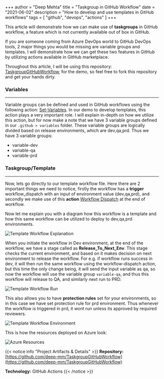 +++
author = "Deep Mehta"
title = "Taskgroup in GitHub Workflow"
date = "2021-06-02"
description = "How to develop and use templates in GitHub workflows"
tags = [
    "github",
    "devops",
    "actions"
]
+++

This article will demonstrate how we can make use of **taskgroups** in GitHub workflow, a feature which is not currently available out of box in GitHub.

If you are someone coming from Azure DevOps world to GitHub DevOps tools, 2 major things you would be missing are variable groups and templates. I will demonstrate how we can get these two features in GitHub by utilizing actions available in GitHub marketplace.

Throughout this article, I will be using this repository: [TaskgroupGitHubWorkflow](https://github.com/deep-mm/TaskgroupGitHubWorkflow), for the demo, so feel free to fork this repository and get your hands dirty.

### Variables

---

Variable groups can be defined and used in GitHub workflows using the following action: [Set-Variables](https://github.com/marketplace/actions/set-variable).
In our demo to develop templates, this action plays a very important role. I will explain in-depth on how we utilize this action, but for now make a note that we have 3 variable groups defined in our `.github > variables` folder. These variable groups are logically divided based on release environments, which are dev,qa,prd.
Thus we have 3 variable groups:

* variable-dev
* variable-qa
* variable-prd

### Taskgroup/Template

---

Now, lets go directly to our template workflow file. Here there are 2 important things we need to notice, firstly the workflow has a **trigger** workflow_dispatch with an input of environment value (dev,qa,prd), and secondly we make use of this **action** [Workflow Dispatch](https://github.com/marketplace/actions/workflow-dispatch) at the end of workflow.

Now let me explain you with a diagram how this workflow is a template and how this same workflow can be utilized to deploy to dev,qa,prd environments.

![Template Workflow Explanation](/images/blogs/template-workflow-explanation.png)

When you initiate the workflow in Dev environment, at the end of the workflow, we have a stage called as **Release_To_Next_Env**. This stage checks the current environment, and based on it makes decision on next environment to release the workflow. For e.g. if workflow runs success in dev, it will then run the same workflow using the workflow-dispatch action, but this time the only change being, it will send the input variable as qa, so now the workflow will use the variable group `variable-qa`, and thus this workflow will release to QA, and similarly next run to PRD.

![Template Workflow Run](/images/blogs/template-workflow-run.png)

This also allows you to have **protection rules** set for your environments, so in this case we have set protection rule for prd environment. Thus whenever the workflow is triggered in prd, it wont run unless its approved by required reviewers.

![Template Workflow Environment](/images/blogs/template-workflow-env.png)

This is how the resources deployed on Azure look:

![Azure Resources](/images/blogs/template-workflow-resources.png)

{{< notice info "Project Artifacts & Details" >}}
**Repository:** [https://github.com/deep-mm/TaskgroupGitHubWorkflow](https://github.com/deep-mm/TaskgroupGitHubWorkflow)

**Technology:** GitHub Actions
{{< /notice >}}